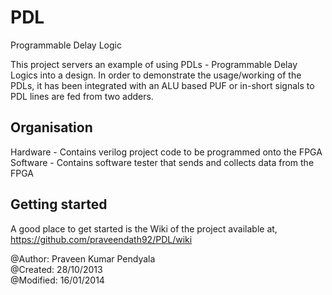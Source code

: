 PDL
===

Programmable Delay Logic


This project servers an example of using PDLs - Programmable Delay Logics into a design. In order to demonstrate the usage/working of the PDLs, it has been integrated with an ALU based PUF or in-short signals to PDL lines are fed from two adders.

Organisation
------------------------------------------------------------------------
Hardware - Contains verilog project code to be programmed onto the FPGA <br>
Software - Contains software tester that sends and collects data from the FPGA

Getting started
------------------------------------------------------------------------
A good place to get started is the Wiki of the project available at, https://github.com/praveendath92/PDL/wiki


@Author:   Praveen Kumar Pendyala <br>
@Created:  28/10/2013 <br>
@Modified: 16/01/2014
